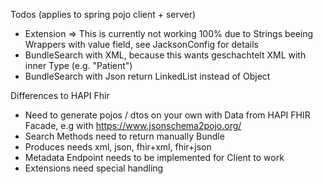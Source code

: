 Todos (applies to spring pojo client + server)
- Extension
=> This is currently not working 100% due to Strings beeing Wrappers with value field, see JacksonConfig for details
- BundleSearch with XML, because this wants geschachtelt XML with inner Type (e.g. "Patient") 
- BundleSearch with Json return LinkedList instead of Object

Differences to HAPI Fhir
- Need to generate pojos / dtos on your own with Data from HAPI FHIR Facade, e.g with https://www.jsonschema2pojo.org/
- Search Methods need to return manually Bundle
- Produces needs xml, json, fhir+xml, fhir+json
- Metadata Endpoint needs to be implemented for Client to work
- Extensions need special handling